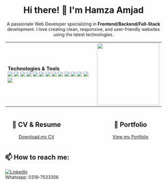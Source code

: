 <h1 align="center"> Hi there! 👋 I'm Hamza Amjad</h1>

<p align="center">
  A passionate Web Developer specializing in <strong>Frontend/Backend/Full-Stack</strong> development. I love creating clean, responsive, and user-friendly websites using the latest technologies.
</p>

<!-- Table with Technologies & Tools and GIF -->
<table align="center">
  <tr>
    <td>
      <strong>Technologies & Tools</strong><br/>
      <img src="https://img.shields.io/badge/-HTML5-E34F26?style=flat-square&logo=html5&logoColor=white"/>
      <img src="https://img.shields.io/badge/-CSS3-1572B6?style=flat-square&logo=css3"/>
      <img src="https://img.shields.io/badge/-JavaScript-F7DF1E?style=flat-square&logo=javascript&logoColor=black"/>
      <img src="https://img.shields.io/badge/-Bootstrap-563D7C?style=flat-square&logo=bootstrap"/>
      <img src="https://img.shields.io/badge/-PHP-777BB4?style=flat-square&logo=php&logoColor=white"/>
      <img src="https://img.shields.io/badge/-.NET-512BD4?style=flat-square&logo=.net&logoColor=white"/>
      <img src="https://img.shields.io/badge/-Python-3776AB?style=flat-square&logo=python&logoColor=white"/>
      <img src="https://img.shields.io/badge/-Laravel-F05340?style=flat-square&logo=laravel&logoColor=white"/>
      <img src="https://img.shields.io/badge/-Flask-000000?style=flat-square&logo=flask&logoColor=white"/>
      <img src="https://img.shields.io/badge/-Django-092E20?style=flat-square&logo=django&logoColor=white"/>
      <img src="https://img.shields.io/badge/-jQuery-0769AD?style=flat-square&logo=jquery&logoColor=white"/>
      <img src="https://img.shields.io/badge/-MySQL-4479A1?style=flat-square&logo=mysql&logoColor=white"/>
      <img src="https://img.shields.io/badge/-Firebase-FFCA28?style=flat-square&logo=firebase&logoColor=black"/>
      <img src="https://img.shields.io/badge/-Git-F05032?style=flat-square&logo=git"/>
    </td>
    <td align="center">
      <img src="https://i.giphy.com/media/v1.Y2lkPTc5MGI3NjExM3I0ZHozZ3RvNmozd29sYmI5N3FreXlyeHpjNTdhMGpucG16d3NsbiZlcD12MV9pbnRlcm5hbF9naWZfYnlfaWQmY3Q9Zw/bJ4TVNYNUympPgcpem/giphy.gif
" width="200px"/>
    </td>
  </tr>
</table>
<div style="display: flex; justify-content: space-between;">
  <div style="width: 40%; text-align: center;">
    <h2>📂 CV & Resume</h2>
    <p>
      <a href="https://github.com/user-attachments/files/17473665/web.developer.CV.HAMZA.AMJAD.pdf" target="_blank">Download my CV</a>
    </p>
  </div>
  
  <div style="width: 40%; text-align: center;">
    <h2>📂 Portfolio</h2>
    <p>
      <a href="https://react-portfolio-website-rust.vercel.app/#" target="_blank">View my Portfolio</a>
    </p>
  </div>
</div>

<h2>📫 How to reach me:</h2>
<p>
  <a href="https://www.linkedin.com/in/hamza-amjad-0a3aaa228?utm_source=share&utm_campaign=share_via&utm_content=profile&utm_medium=android_app">
    <img src="https://img.shields.io/badge/LinkedIn-blue?style=flat-square&logo=linkedin" alt="LinkedIn"/>
  </a>
  <br/>
  Whatsapp: 0318-7533356
</p>
